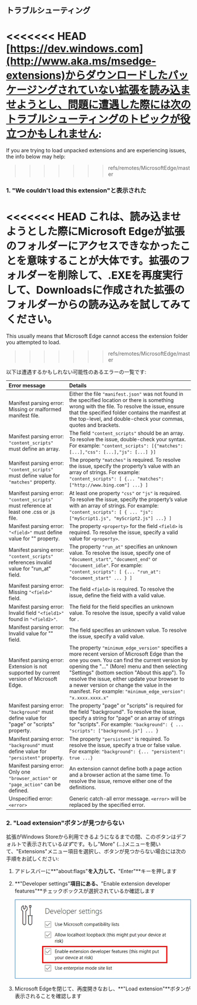 ## トラブルシューティング

<<<<<<< HEAD
[https://dev.windows.com](http://www.aka.ms/msedge-extensions)からダウンロードしたパッケージングされていない拡張を読み込ませようとし、問題に遭遇した際には次のトラブルシューティングのトピックが役立つかもしれません:
=======
If you are trying to load unpacked extensions and are experiencing issues, the info below may help:
>>>>>>> refs/remotes/MicrosoftEdge/master

### 1. "We couldn't load this extension"と表示された

<<<<<<< HEAD
これは、読み込ませようとした際にMicrosoft Edgeが拡張のフォルダーにアクセスできなかったことを意味することが大体です。拡張のフォルダーを削除して、.EXEを再度実行して、**Downloads**に作成された拡張のフォルダーからの読み込みを試してみてください。
=======
This usually means that Microsoft Edge cannot access the extension folder you attempted to load.
>>>>>>> refs/remotes/MicrosoftEdge/master

以下は遭遇するかもしれない可能性のあるエラーの一覧です:

Error message | Details
:--------- | :------------
Manifest parsing error: Missing or malformed manifest file. | Either the file `"manifest.json"` was not found in the specified location or there is something wrong with the file. To resolve the issue, ensure that the specified folder contains the manifest at the top-level, and double-check your commas, quotes and brackets.
Manifest parsing error: `"content_scripts"` must define an array. | The field `"content_scripts"` should be an array. To resolve the issue, double-check your syntax. For example: `"content_scripts": [{"matches": [...],"css": [...],"js": [...] }]`
Manifest parsing error: `"content_scripts"` must define value for `"matches"` property. | The property `"matches"` is required. To resolve the issue, specify the property’s value with an array of strings. For example: `"content_scripts": [ {... "matches": ["http://www.bing.com"] ...} ]`
Manifest parsing error: `"content_scripts"` must reference at least one .css or .js file. | At least one property `"css"` or `"js"` is required. To resolve the issue, specify the property’s value with an array of strings. For example: `"content_scripts": [ { ... "js": ["myScript1.js", "myScript2.js"] ...} ]`
Manifest parsing error: `"<field>"` must define value for "<property>" property. | The property `<property>` for the field `<field>` is required. To resolve the issue, specify a valid value for `<property>`.
Manifest parsing error: `"content_scripts"` references invalid value for "run_at" field. | The property `"run_at"` specifies an unknown value. To resolve the issue, specify one of `"document_start"`, `"document_end"` or `"document_idle"`. For example: `"content_scripts": [ {... "run_at": "document_start" ... } ]`
Manifest parsing error: Missing `"<field>"` field. | The field `<field>` is required. To resolve the issue, define the field with a valid value.
Manifest parsing error: Invalid field `"<field1>"` found in `"<field2>"`. | The field <field1> for the field <field2> specifies an unknown value. To resolve the issue, specify a valid value for <field1>.
Manifest parsing error: Invalid value for "<field>" field. | The field <field> specifies an unknown value. To resolve the issue, specify a valid value.
Manifest parsing error: Extension is not supported by current version of Microsoft Edge. | The property `"minimum_edge_version"` specifies a more recent version of Microsoft Edge than the one you own. You can find the current version by opening the "..." (More) menu and then selecting "Settings" (bottom section "About this app"). To resolve the issue, either update your browser to a newer version or change the value in the manifest. For example: `"minimum_edge_version": "x.xxxx.xxxx.x"`
Manifest parsing error: `"background"` must define value for "page" or "scripts" property. | The property "page" or "scripts" is required for the field "background". To resolve the issue, specify a string for "page" or an array of strings for "scripts". For example: `"background": { ... "scripts": ["background.js"] ... }`
Manifest parsing error: `"background"` must define value for `"persistent"` property. | The property `"persistent"` is required. To resolve the issue, specify a true or false value. For example: `"background": {... "persistent": true ...}`
Manifest parsing error: Only one `"browser_action"` or `"page_action"` can be defined. | An extension cannot define both a page action and a browser action at the same time. To resolve the issue, remove either one of the definitions.
Unspecified error: `<error>` | Generic catch-all error message. `<error>` will be replaced by the specified error.


### 2. "Load extension"ボタンが見つからない
拡張がWindows Storeから利用できるようになるまでの間、このボタンはデフォルトで表示されている*はず*です。もし"More" (...)メニューを開いて、"Extensions"メニュー項目を選択し、ボタンが見つからない場合には次の手順をお試しください:
 
1. アドレスバーに**"about:flags"**を入力して、**"Enter"**キーを押します
2. **"Developer settings"**項目にある、**"Enable extension developer features"**チェックボックスが選択されているか確認します

   ![about flags](../media/aboutflags.PNG)  

3. Microsoft Edgeを閉じて、再度開きなおし、**"Load extension"**ボタンが表示されることを確認します